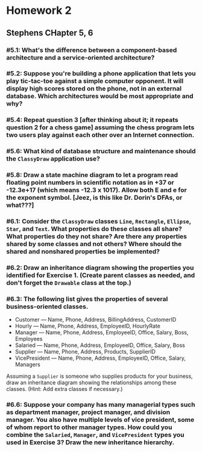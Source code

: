 # Homework 2
## Stephens CHapter 5, 6

### #5.1: What's the difference between a component-based architecture and a service-oriented architecture?

### #5.2: Suppose you're building a phone application that lets you play tic-tac-toe against a simple computer opponent. It will display high scores stored on the phone, not in an external database. Which architectures would be most appropriate and why?

### #5.4: Repeat question 3 [after thinking about it; it repeats question 2 for a chess game] assuming the chess program lets two users play against each other over an Internet connection.

### #5.6: What kind of database structure and maintenance should the `ClassyDraw` application use?

### #5.8: Draw a state machine diagram to let a program read floating point numbers in scientific notation as in +37 or -12.3e+17 (which means -12.3 x 1017). Allow both E and e for the exponent symbol. [Jeez, is this like Dr. Dorin's DFAs, or what???]

### #6.1: Consider the `ClassyDraw` classes `Line`, `Rectangle`, `Ellipse`, `Star`, and `Text`. What properties do these classes all share? What properties do they not share? Are there any properties shared by some classes and not others? Where should the shared and nonshared properties be implemented?

### #6.2: Draw an inheritance diagram showing the properties you identified for Exercise 1. (Create parent classes as needed, and don't forget the `Drawable` class at the top.)

### #6.3: The following list gives the properties of several business-oriented classes.

* Customer — Name, Phone, Address, BillingAddress, CustomerID
* Hourly — Name, Phone, Address, EmployeeID, HourlyRate
* Manager — Name, Phone, Address, EmployeeID, Office, Salary, Boss, Employees
* Salaried — Name, Phone, Address, EmployeeID, Office, Salary, Boss
* Supplier — Name, Phone, Address, Products, SupplierID
* VicePresident — Name, Phone, Address, EmployeeID, Office, Salary, Managers

Assuming a `Supplier` is someone who supplies products for your business, draw an inheritance diagram showing the relationships among these classes. (Hint: Add extra classes if necessary.)

### #6.6: Suppose your company has many managerial types such as department manager, project manager, and division manager. You also have multiple levels of vice president, some of whom report to other manager types. How could you combine the `Salaried`, `Manager`, and `VicePresident` types you used in Exercise 3? Draw the new inheritance hierarchy.
